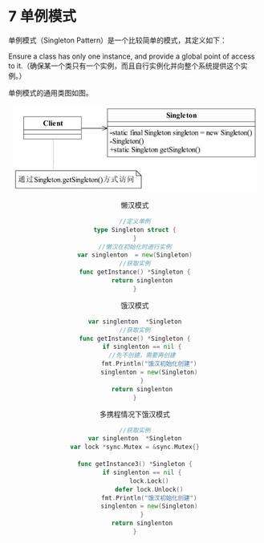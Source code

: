 # 7 单例模式

单例模式（Singleton Pattern）是一个比较简单的模式，其定义如下：

Ensure a class has only one instance, and provide a global point of access to it.（确保某一个类只有一个实例，而且自行实例化并向整个系统提供这个实例。）

单例模式的通用类图如图。

<div align=center><img src="image/ch7-1.png" alt="单例模式" style="zoom:50%;" />



懒汉模式

```go
//定义单例
type Singleton struct {
}
//懒汉在初始化时进行实例
var singlenton  = new(Singleton)
//获取实例
func getInstance() *Singleton {
	return singlenton
}
```

饿汉模式

```go
var singlenton  *Singleton
//获取实例
func getInstance() *Singleton {
	if singlenton == nil {
    //先不创建，需要再创建
		fmt.Println("饿汉初始化创建")
		singlenton = new(Singleton)
	}
	return singlenton
}
```



多携程情况下饿汉模式

```go
//获取实例
var singlenton  *Singleton
var lock *sync.Mutex = &sync.Mutex{}

func getInstance3() *Singleton {
	if singlenton == nil {
		lock.Lock()
		defer lock.Unlock()
		fmt.Println("饿汉初始化创建")
		singlenton = new(Singleton)
	}
	return singlenton
}
```

